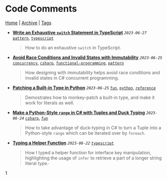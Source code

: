 # Code Comments

[Home](../../README.md) | [Archive](../archive.md) | [Tags](../tags.md)

- __[Write an Exhaustive `switch` Statement in TypeScript](../../src/2023/6/27/exhaustive_switch/README.md)__
  _`2023-06-27`_
  [`pattern`](../tags.md#pattern), [`typescript`](../tags.md#typescript)

  > How to do an exhaustive `switch` in TypeScript.
- __[Avoid Race Conditions and Invalid States with Immutability](../../src/2023/6/25/avoid_race_condition_with_immutability/README.md)__
  _`2023-06-25`_
  [`concurrency`](../tags.md#concurrency), [`csharp`](../tags.md#csharp), [`functional-programming`](../tags.md#functional-programming), [`pattern`](../tags.md#pattern)

  > How designing with immutability helps avoid race conditions and invalid states in C# concurrent programming.
- __[Patching a Built-in Type in Python](../../src/2023/6/25/patching_builtin_types_in_python/README.md)__
  _`2023-06-25`_
  [`fun`](../tags.md#fun), [`python`](../tags.md#python), [`reference`](../tags.md#reference)

  > Demostrates how to monkey-patch a built-in type, and make it work for literals as well.
- __[Make a Python-Style `range` in C# with Tuples and Duck Typing](../../src/2023/6/24/python_style_range/README.md)__
  _`2023-06-24`_
  [`csharp`](../tags.md#csharp), [`fun`](../tags.md#fun)

  > How to take advantage of duck-typing in C# to turn a Tuple into a Python-style `range` which can be iterated over by `foreach`.
- __[Typing a Helper Function](../../src/2023/6/22/typing_a_helper_function/README.md)__
  _`2023-06-22`_
  [`typescript`](../tags.md#typescript)

  > How I typed a helper function for interface key manipulation, highlighting the usage of `infer` to retrieve a part of a longer string literal type.·

1
